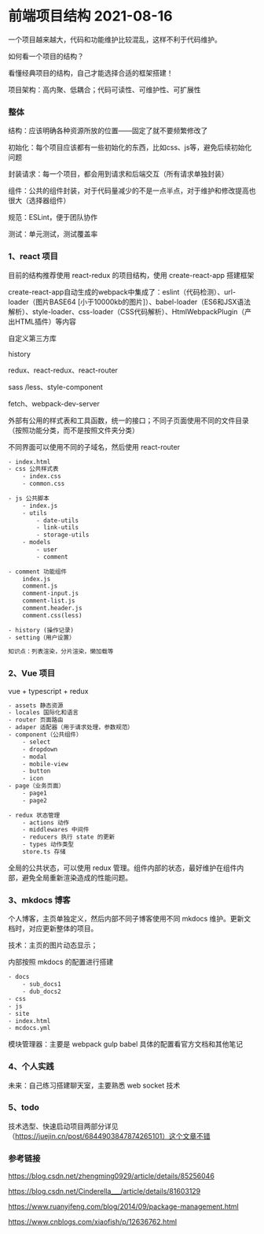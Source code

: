 # 前端项目结构 2021-08-16

一个项目越来越大，代码和功能维护比较混乱，这样不利于代码维护。

如何看一个项目的结构？

看懂经典项目的结构，自己才能选择合适的框架搭建！

项目架构：高内聚、低耦合；代码可读性、可维护性、可扩展性



### 整体

结构：应该明确各种资源所放的位置——固定了就不要频繁修改了

初始化：每个项目应该都有一些初始化的东西，比如css、js等，避免后续初始化问题

封装请求：每一个项目，都会用到请求和后端交互（所有请求单独封装）

组件：公共的组件封装，对于代码量减少的不是一点半点，对于维护和修改提高也很大（选择器组件）

规范：ESLint，便于团队协作

测试：单元测试，测试覆盖率



### 1、react 项目

目前的结构推荐使用 react-redux 的项目结构，使用 create-react-app 搭建框架

create-react-app自动生成的webpack中集成了：eslint（代码检测）、url-loader（图片BASE64 [小于10000kb的图片]）、babel-loader（ES6和JSX语法解析）、style-loader、css-loader（CSS代码解析）、HtmlWebpackPlugin（产出HTML插件）等内容

自定义第三方库

history

redux、react-redux、react-router

sass /less、style-component

fetch、webpack-dev-server

外部有公用的样式表和工具函数，统一的接口；不同子页面使用不同的文件目录（按照功能分类，而不是按照文件夹分类）

不同界面可以使用不同的子域名，然后使用 react-router 

~~~txt
- index.html
- css 公共样式表
	- index.css
	- common.css
	
- js 公共脚本
	- index.js
	- utils
		- date-utils
		- link-utils
		- storage-utils
	- models
		- user
		- comment
	
- comment 功能组件
	index.js
	comment.js
	comment-input.js
	comment-list.js
	comment.header.js
	comment.css(less)
	
- history (操作记录)
- setting（用户设置）

知识点：列表渲染，分片渲染，懒加载等
~~~

### 2、Vue 项目

vue + typescript + redux

~~~txt
- assets 静态资源
- locales 国际化和语言
- router 页面路由
- adaper 适配器（用于请求处理，参数规范）
- component（公共组件）
	- select
	- dropdown
	- modal
	- mobile-view
	- button
	- icon
- page（业务页面）
	- page1
	- page2
	
- redux 状态管理
	- actions 动作
	- middlewares 中间件
	- reducers 执行 state 的更新
	- types 动作类型
	store.ts 存储
~~~

全局的公共状态，可以使用 redux 管理。组件内部的状态，最好维护在组件内部，避免全局重新渲染造成的性能问题。

### 3、mkdocs 博客

个人博客，主页单独定义，然后内部不同子博客使用不同 mkdocs 维护。更新文档时，对应更新整体的项目。

技术：主页的图片动态显示；

内部按照 mkdocs 的配置进行搭建

~~~txt
- docs
	- sub_docs1
	- dub_docs2
- css
- js
- site
- index.html
- mcdocs.yml
~~~

模块管理器：主要是 webpack gulp babel 具体的配置看官方文档和其他笔记

### 4、个人实践

未来：自己练习搭建聊天室，主要熟悉 web socket 技术



### 5、todo

技术选型、快速启动项目两部分详见（https://juejin.cn/post/6844903847874265101）这个文章不错



### 参考链接

https://blog.csdn.net/zhengming0929/article/details/85256046

https://blog.csdn.net/Cinderella___/article/details/81603129

https://www.ruanyifeng.com/blog/2014/09/package-management.html

https://www.cnblogs.com/xiaofish/p/12636762.html
